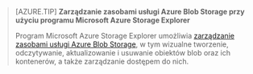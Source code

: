 > [AZURE.TIP] **Zarządzanie zasobami usługi Azure Blob Storage przy użyciu programu Microsoft Azure Storage Explorer**
> 
> Program Microsoft Azure Storage Explorer umożliwia [zarządzanie zasobami usługi Azure Blob Storage](../articles/vs-azure-tools-storage-explorer-blobs.md), w tym wizualne tworzenie, odczytywanie, aktualizowanie i usuwanie obiektów blob oraz ich kontenerów, a także zarządzanie dostępem do nich.


<!--HONumber=sep16_HO1-->


